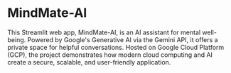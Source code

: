 # MindMate-AI
This Streamlit web app, MindMate-AI, is an AI assistant for mental well-being. Powered by Google's Generative AI via the Gemini API, it offers a private space for helpful conversations. Hosted on Google Cloud Platform (GCP), the project demonstrates how modern cloud computing and AI create a secure, scalable, and user-friendly application.
